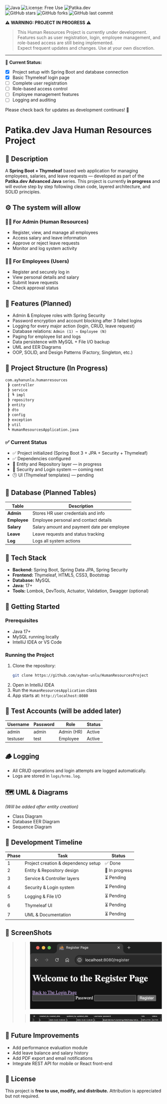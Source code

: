 ![Java](https://img.shields.io/badge/Java-17%2B-orange) ![License: Free Use](https://img.shields.io/badge/License-Free--Use-green) ![Patika.dev](https://img.shields.io/badge/Patika.dev-Project-blue)  
![GitHub stars](https://img.shields.io/github/stars/ayhan-unlu/PatikaAdvancedJavaProjects?style=social) ![GitHub forks](https://img.shields.io/github/forks/ayhan-unlu/PatikaAdvancedJavaProjects?style=social) ![GitHub last commit](https://img.shields.io/github/last-commit/ayhan-unlu/HumanResources)


⚠️ **WARNING: PROJECT IN PROGRESS** ⚠️

> This Human Resources Project is currently under development.  
> Features such as user registration, login, employee management, and role-based access are still being implemented.  
> Expect frequent updates and changes. Use at your own discretion.

---

🔧 **Current Status:**
- [x] Project setup with Spring Boot and database connection
- [x] Basic Thymeleaf login page
- [ ] Complete user registration
- [ ] Role-based access control
- [ ] Employee management features
- [ ] Logging and auditing

Please check back for updates as development continues! 🚧

# Patika.dev Java Human Resources Project

## 🧩 Description
A **Spring Boot + Thymeleaf** based web application for managing employees, salaries, and leave requests — developed as part of the **Patika.dev Advanced Java** series. This project is currently **in progress** and will evolve step by step following clean code, layered architecture, and SOLID principles.

## ⚙️ The system will allow
### 👩‍💼 For Admin (Human Resources)
- Register, view, and manage all employees
- Access salary and leave information
- Approve or reject leave requests
- Monitor and log system activity

### 👨‍💻 For Employees (Users)
- Register and securely log in
- View personal details and salary
- Submit leave requests
- Check approval status

## 🚀 Features (Planned)
- Admin & Employee roles with Spring Security
- Password encryption and account blocking after 3 failed logins
- Logging for every major action (login, CRUD, leave request)
- Database relations: `Admin (1) → Employee (N)`
- Paging for employee list and logs
- Data persistence with MySQL + File I/O backup
- UML and EER Diagrams
- OOP, SOLID, and Design Patterns (Factory, Singleton, etc.)

## 🧱 Project Structure (In Progress)
```
com.ayhanunlu.humanresources
 ┣ controller
 ┣ service
 ┃ ┗ impl
 ┣ repository
 ┣ entity
 ┣ dto
 ┣ config
 ┣ exception
 ┣ util
 ┗ HumanResourcesApplication.java
```
### ✅ Current Status
- ✅ Project initialized (Spring Boot 3 + JPA + Security + Thymeleaf)
- ✅ Dependencies configured
- 🔄 Entity and Repository layer — in progress
- 🔄 Security and Login system — coming next
- 🕒 UI (Thymeleaf templates) — pending

## 🧩 Database (Planned Tables)
| Table | Description |
|--------|--------------|
| **Admin** | Stores HR user credentials and info |
| **Employee** | Employee personal and contact details |
| **Salary** | Salary amount and payment date per employee |
| **Leave** | Leave requests and status tracking |
| **Log** | Logs all system actions |

## 🧠 Tech Stack
- **Backend:** Spring Boot, Spring Data JPA, Spring Security
- **Frontend:** Thymeleaf, HTML5, CSS3, Bootstrap
- **Database:** MySQL
- **Java:** 17+
- **Tools:** Lombok, DevTools, Actuator, Validation, Swagger (optional)

## 🧪 Getting Started
### Prerequisites
- Java 17+
- MySQL running locally
- IntelliJ IDEA or VS Code

### Running the Project
1. Clone the repository:
   ```bash
   git clone https://github.com/ayhan-unlu/HumanResourcesProject
   ```
2. Open in IntelliJ IDEA
3. Run the `HumanResourcesApplication` class
4. App starts at: `http://localhost:8080`

## 🧍 Test Accounts (will be added later)
| Username | Password | Role | Status |
|-----------|-----------|------|--------|
| admin | admin | Admin (HR) | Active |
| testuser | test | Employee | Active |

## 🪵 Logging
- All CRUD operations and login attempts are logged automatically.
- Logs are stored in `logs/hrms.log`.

## 🗺 UML & Diagrams
*(Will be added after entity creation)*
- Class Diagram
- Database EER Diagram
- Sequence Diagram

## 🧭 Development Timeline
| Phase | Task | Status |
|--------|------|--------|
| 1 | Project creation & dependency setup | ✅ Done |
| 2 | Entity & Repository design | 🔄 In progress |
| 3 | Service & Controller layers | ⏳ Pending |
| 4 | Security & Login system | ⏳ Pending |
| 5 | Logging & File I/O | ⏳ Pending |
| 6 | Thymeleaf UI | ⏳ Pending |
| 7 | UML & Documentation | ⏳ Pending |

## 📸 ScreenShots
>
> >
> 
> > ![Screenshot 2025-10-23 at 13.46.00.png](docs/images/Screenshot%202025-10-23%20at%2013.46.00.png)
> 
> > ![Screenshot 2025-10-23 at 13.37.08.png](docs/images/Screenshot%202025-10-23%20at%2013.37.08.png)
>
> >
> 
> >
>
> >
>
>>
>
>>
>
## 🧰 Future Improvements
- Add performance evaluation module
- Add leave balance and salary history
- Add PDF export and email notifications
- Integrate REST API for mobile or React front-end

## 📜 License
This project is **free to use, modify, and distribute.** Attribution is appreciated but not required.
